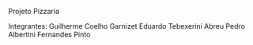 Projeto Pizzaria

Integrantes:
Guilherme Coelho Garnizet
Eduardo Tebexerini Abreu
Pedro Albertini Fernandes Pinto
